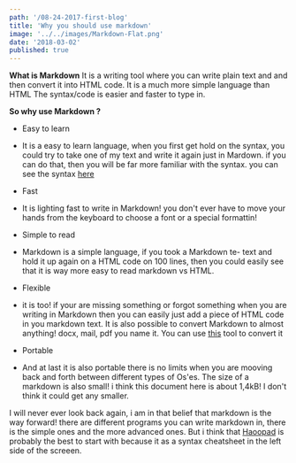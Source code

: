 ```yaml
---
path: '/08-24-2017-first-blog'
title: 'Why you should use markdown'
image: '../../images/Markdown-Flat.png'
date: '2018-03-02'
published: true
---
```

<!-- ![Pic Alt](./Graylog2.png) -->
**What is Markdown**
It is a writing tool where you can write plain text and
and then convert it into HTML code. It is a much more simple language than HTML
The syntax/code is easier and faster to type in.


**So why use Markdown ?**

- Easy to learn
 - It is a easy to learn language, when you first get hold
 on the syntax, you could try to take one of my text and
 write it again just in Mardown. if you can do that, then
 you will be far more familiar with the syntax.
 you can see the syntax [here](https://github.com/adam-p/markdown-here/wiki/Markdown-Cheatsheet#links)

- Fast
 - It is lighting fast to write in Markdown! you don't ever
 have to move your hands from the keyboard to choose
 a font or a special formattin!


- Simple to read
 - Markdown is a simple language, if you took a Markdown te-
 text and hold it up again on a HTML code on 100 lines, then
 you could easily see that it is way more easy to read markdown
 vs HTML.


- Flexible
 - it is too! if your are missing something or forgot something
 when you are writing in Markdown then you can easily just add
 a piece of HTML code in you markdown text.
  It is also possible to convert Markdown to almost anything!
 docx, mail, pdf you name it. You can use [this](http://pandoc.org/) tool to convert it


- Portable
 - And at last it is also portable there is no limits when you are
 mooving back and forth between different types of Os'es.
 The size of a markdown is also small! i think this document here
 is about 1,4kB! I don't think it could get any smaller.


I will never ever look back again, i am in that belief that markdown is the way forward!
there are different programs you can write markdown in, there is the simple ones and the more advanced ones.
But i think that [Haoopad](http://pad.haroopress.com/user.html) is probably the best to start with because it as a
syntax cheatsheet in the left side of the screeen.
